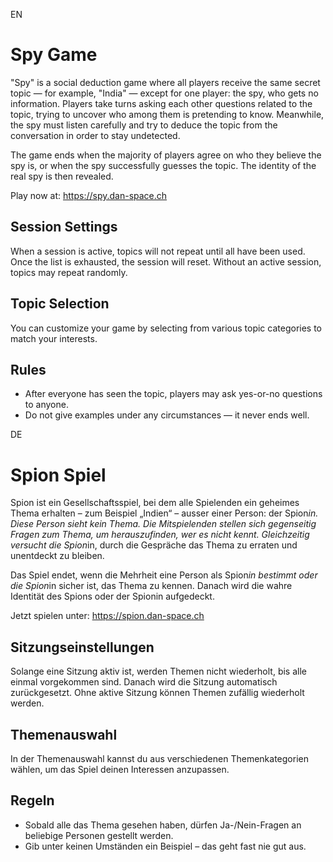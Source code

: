 EN
# Spy Game

"Spy" is a social deduction game where all players receive the same secret topic — for example, "India" — except for one player: the spy, who gets no information. Players take turns asking each other questions related to the topic, trying to uncover who among them is pretending to know. Meanwhile, the spy must listen carefully and try to deduce the topic from the conversation in order to stay undetected.

The game ends when the majority of players agree on who they believe the spy is, or when the spy successfully guesses the topic. The identity of the real spy is then revealed.

Play now at: https://spy.dan-space.ch

## Session Settings

When a session is active, topics will not repeat until all have been used. Once the list is exhausted, the session will reset. Without an active session, topics may repeat randomly.

## Topic Selection

You can customize your game by selecting from various topic categories to match your interests.

## Rules

- After everyone has seen the topic, players may ask yes-or-no questions to anyone.
- Do not give examples under any circumstances — it never ends well.

DE
# Spion Spiel

Spion ist ein Gesellschaftsspiel, bei dem alle Spielenden ein geheimes Thema erhalten – zum Beispiel „Indien“ – ausser einer Person: der Spion*in. Diese Person sieht kein Thema. Die Mitspielenden stellen sich gegenseitig Fragen zum Thema, um herauszufinden, wer es nicht kennt. Gleichzeitig versucht die Spion*in, durch die Gespräche das Thema zu erraten und unentdeckt zu bleiben.

Das Spiel endet, wenn die Mehrheit eine Person als Spion*in bestimmt oder die Spion*in sicher ist, das Thema zu kennen. Danach wird die wahre Identität des Spions oder der Spionin aufgedeckt.

Jetzt spielen unter: https://spion.dan-space.ch

## Sitzungseinstellungen

Solange eine Sitzung aktiv ist, werden Themen nicht wiederholt, bis alle einmal vorgekommen sind. Danach wird die Sitzung automatisch zurückgesetzt. Ohne aktive Sitzung können Themen zufällig wiederholt werden.

## Themenauswahl

In der Themenauswahl kannst du aus verschiedenen Themenkategorien wählen, um das Spiel deinen Interessen anzupassen.

## Regeln

- Sobald alle das Thema gesehen haben, dürfen Ja-/Nein-Fragen an beliebige Personen gestellt werden.
- Gib unter keinen Umständen ein Beispiel – das geht fast nie gut aus.